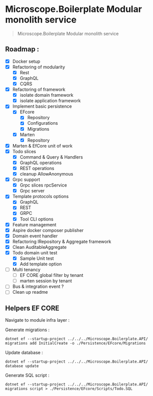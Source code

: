 # Microscope.Boilerplate Modular monolith service

> Microscope.Boilerplate Modular monolith service

## Roadmap : 

- [x] Docker setup
- [x] Refactoring of modularity
  - [x] Rest
  - [x] GraphQL
  - [x] CQRS
- [x] Refactoring of framework
  - [x] isolate domain framework
  - [x] isolate application framework
- [x] Implement basic persistence
  - [x] EFcore
    - [x] Repository
    - [x] Configurations
    - [x] Migrations
  - [x] Marten
    - [x] Repository
- [x] Marten & EfCore unit of work
- [x] Todo slices
  - [x] Command & Query & Handlers
  - [x] GraphQL operations
  - [x] REST operations
  - [x] cleanup AllowAnonymous
- [x] Grpc support
  - [x] Grpc slices rpcService
  - [x] Grpc server
- [x] Template protocols options
  - [x] GraphQL
  - [x] REST
  - [x] GRPC
  - [x] Tool CLI options
- [x] Feature management
- [x] Aspire docker composer publisher
- [x] Domain event handler
- [x] Refactoring IRepository & Aggregate framework
- [x] Clean AuditableAggregate
- [x] Todo domain unit test
  - [x] Sample Unit test
  - [x] Add template option
- [ ] Multi tenancy
  - [ ] EF CORE global filter by tenant
  - [ ] marten session by tenant
- [ ] Bus & integration event ?
- [ ] Clean up readme

## Helpers EF CORE

Navigate to module infra layer :

Generate migrations :

    dotnet ef --startup-project ../../../Microscope.Boilerplate.API/ migrations add InitialCreate -o ./Persistence/EFcore/Migrations

Update database :

    dotnet ef --startup-project ../../../Microscope.Boilerplate.API/ database update

Generate SQL script :

    dotnet ef --startup-project ../../../Microscope.Boilerplate.API/ migrations script > ./Persistence/EFcore/Scripts/Todo.SQL